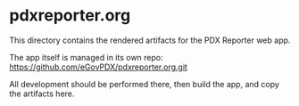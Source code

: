 # pdxreporter.org

This directory contains the rendered artifacts for the PDX Reporter web app.

The app itself is managed in its own repo: https://github.com/eGovPDX/pdxreporter.org.git

All development should be performed there, then build the app, and copy the
artifacts here.